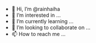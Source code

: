 - 👋 Hi, I’m @rainhaiha
- 👀 I’m interested in ...
- 🌱 I’m currently learning ...
- 💞️ I’m looking to collaborate on ...
- 📫 How to reach me ...

<!---
rainhaiha/rainhaiha is a ✨ special ✨ repository because its `README.md` (this file) appears on your GitHub profile.
You can click the Preview link to take a look at your changes.
--->
